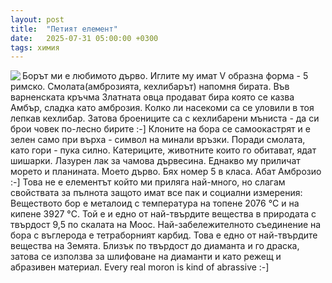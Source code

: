 ```yaml
---
layout: post
title:  "Петият елемент"
date:   2025-07-31 05:00:00 +0300
tags: химия
--- 
```

<img align="left" src='https://lh3.googleusercontent.com/pw/AP1GczOy1HM0rgOkPs1FCcg132rdf_7RE8VF_rkJiXnb6Bacc63sQQAgo1gKVO2lHg_hx-w6N-DeRfYFwDdTw7ie-ef1JoAaHMLfPzg_UBG9kYAjiuAt2tVIdiuwAECbd8eiTXyNg7XppKFzdOpQmCbEOrB95gHO5ZxVwYrw3i0is2itpdtXL74Y4lnEul1OVYdjbeuKK1k4Z_k_daKh1e0gfdr7TT5wQ76szQgJP_HS1MIyyxdW0LjGSQh7zOAT9XMek_xf25CLmppo_lUxOp6DET5WO5VVLhRA3p9Hrm1vJeJHQB27X_dxWWuyFDiJcHq_NXtoWxXSBYNfY266haIeGH5nOFqZELuFwSmb-BupXH9DX7FsyjRtabXeDTpBqB-SEJgu73XIGC4HFYEE-2MtVScSIrnj4MH_kn7aEuvjCtsuX95ZS0Nkx7s0q6Tu2MQ1DJ1yKWJI2RyfxCUi-q3eY4EHNhYs7CRNvXlGQFUsEDI3xTLxFJ4eof3jxWyxwBEHucoA3Bu3zwNMzqAsKJm5PC7ZE4AGsCvh07mT5a-1-68WqroI2NsR4o6kZRi2tPl2X-gkritxyJF3q5Lm5ryR955wbLKhyvf6R4-qEN2cUEo_Wj7b0kIw24seOFYj8qCuhMPXiCi520ee1bPyKOLpQBffh6niF9Ac8s_R-bNhEE0rxOD-rLhoTTOT041pF9jz46HY40j_W1sfswFrWhMjLqCXMyeMR6z3YaBxnQKEayDOJkEJ8B-1GhZkeqD7BUiNQcXeyxUz02vSe3-7qrVouy2NTuLMRaqLt1JOGS-eZhss_oSndoq-WGKmbKVR5V4-AoHD7ambrGOk8IeTPhUBzv-3EYpncTz8BdqsoXFsnLtzHdmav3DGJP7OF0jebfcgMGCJI_IgZyJsG5tXJNvwdr1kGJ84xUevogBUmMWue15klyo_sWbNe8ol=s120-no?'/>
Борът ми е любимото дърво. Иглите му имат V образна форма - 5 римско. Смолата(амброзията, кехлибарът) напомня бирата. 
Във варненската кръчма Златната овца продават бира която се казва Амбър, сладка като амброзия. 
Колко ли насекоми са се уловили в тоя лепкав кехлибар. Затова броениците са с кехлибарени мъниста - да си брои човек по-лесно бирите :-]
Клоните на бора се самоокастрят и е зелен само при върха - символ на минали връзки. 
Поради смолата, като гори - пука силно. Катериците, животните които го обитават, ядат шишарки. 
Лазурен лак за чамова дървесина. Еднакво му приличат морето и планината. Моето дърво. Бях номер 5 в класа. Абат Амброзио :-]  
Това не е елементът който ми приляга най-много, но слагам свойствата за пълнота защото имат все пак и социални измерения:   
Веществото бор е металоид с температура на топене 2076 °C и на кипене 3927 °C. 
Той е и едно от най-твърдите вещества в природата с твърдост 9,5 по скалата на Моос.
Най-забележителното съединение на бора с въглерода е тетраборният карбид. 
Това е едно от най-твърдите вещества на Земята. Близък по твърдост до диаманта и го драска, 
затова се използва за шлифоване на диаманти и като режещ и абразивен материал.   
Every real moron is kind of abrassive :-]